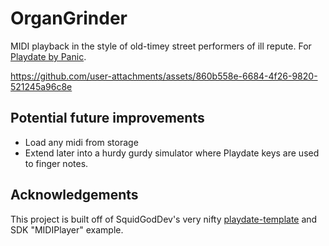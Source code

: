 
# OrganGrinder
MIDI playback in the style of old-timey street performers of ill repute. For [Playdate by Panic](https://play.date/).

https://github.com/user-attachments/assets/860b558e-6684-4f26-9820-521245a96c8e

## Potential future improvements
- Load any midi from storage
- Extend later into a hurdy gurdy simulator where Playdate keys are used to finger notes.

## Acknowledgements
This project is built off of SquidGodDev's very nifty [playdate-template](https://github.com/SquidGodDev/playdate-template) and SDK "MIDIPlayer" example.
